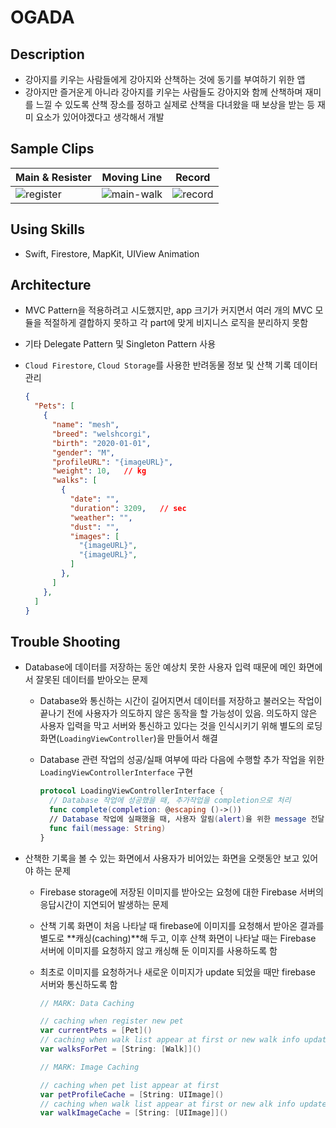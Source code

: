 # OGADA

## Description

- 강아지를 키우는 사람들에게 강아지와 산책하는 것에 동기를 부여하기 위한 앱
- 강아지만 즐거운게 아니라 강아지를 키우는 사람들도 강아지와 함께 산책하며 재미를 느낄 수 있도록 산책 장소를 정하고 실제로 산책을 다녀왔을 때 보상을 받는 등 재미 요소가 있어야겠다고 생각해서 개발

## Sample Clips

| Main & Resister                                              | Moving Line                                                  | Record                                                       |
| ------------------------------------------------------------ | ------------------------------------------------------------ | ------------------------------------------------------------ |
| ![register](https://user-images.githubusercontent.com/57229970/81262546-022a7180-9079-11ea-91fa-77f1de762293.gif) | ![main-walk](https://user-images.githubusercontent.com/57229970/81264037-b88f5600-907b-11ea-8365-1a92bb96c19f.gif) | ![record](https://user-images.githubusercontent.com/57229970/81263903-7e25b900-907b-11ea-8b54-054ed6093dec.gif) |




## Using Skills

- Swift, Firestore, MapKit, UIView Animation

## Architecture

- MVC Pattern을 적용하려고 시도했지만, app 크기가 커지면서 여러 개의 MVC 모듈을 적절하게 결합하지 못하고 각 part에 맞게 비지니스 로직을 분리하지 못함

- 기타 Delegate Pattern 및 Singleton Pattern 사용

- `Cloud Firestore`, `Cloud Storage`를 사용한 반려동물 정보 및 산책 기록 데이터 관리

  ```json
  {
    "Pets": [
      {
        "name": "mesh",
        "breed": "welshcorgi",
        "birth": "2020-01-01",
        "gender": "M",
        "profileURL": "{imageURL}",
        "weight": 10,	// kg
        "walks": [
          {
            "date": "",
            "duration": 3209,	// sec
            "weather": "",
            "dust": "",
            "images": [
              "{imageURL}",
              "{imageURL}",
            ]
          },
        ]
      },
    ]
  }
  ```

## Trouble Shooting

- Database에 데이터를 저장하는 동안 예상치 못한 사용자 입력 때문에 메인 화면에서 잘못된 데이터를 받아오는 문제

  - Database와 통신하는 시간이 길어지면서 데이터를 저장하고 불러오는 작업이 끝나기 전에 사용자가 의도하지 않은 동작을 할 가능성이 있음. 의도하지 않은 사용자 입력을 막고 서버와 통신하고 있다는 것을 인식시키기 위해 별도의 로딩 화면(`LoadingViewController`)을 만들어서 해결

  - Database 관련 작업의 성공/실패 여부에 따라 다음에 수행할 추가 작업을 위한 `LoadingViewControllerInterface` 구현

    ```swift
    protocol LoadingViewControllerInterface {
      // Database 작업에 성공했을 때, 추가작업을 completion으로 처리
      func complete(completion: @escaping ()->())
      // Database 작업에 실패했을 때, 사용자 알림(alert)을 위한 message 전달
      func fail(message: String)
    }
    ```

- 산책한 기록을 볼 수 있는 화면에서 사용자가 비어있는 화면을 오랫동안 보고 있어야 하는 문제

  - Firebase storage에 저장된 이미지를 받아오는 요청에 대한 Firebase 서버의 응답시간이 지연되어 발생하는 문제

  - 산책 기록 화면이 처음 나타날 때 firebase에 이미지를 요청해서 받아온 결과를 별도로 **캐싱(caching)**해 두고, 이후 산책 화면이 나타날 때는 Firebase 서버에 이미지를 요청하지 않고 캐싱해 둔 이미지를 사용하도록 함

  - 최초로 이미지를 요청하거나 새로운 이미지가 update 되었을 때만 firebase 서버와 통신하도록 함

    ```swift
    // MARK: Data Caching
    
    // caching when register new pet
    var currentPets = [Pet]()             
    // caching when walk list appear at first or new walk info updated
    var walksForPet = [String: [Walk]]()  
    
    // MARK: Image Caching
    
    // caching when pet list appear at first
    var petProfileCache = [String: UIImage]()
    // caching when walk list appear at first or new alk info updated
    var walkImageCache = [String: [UIImage]]()
    ```



